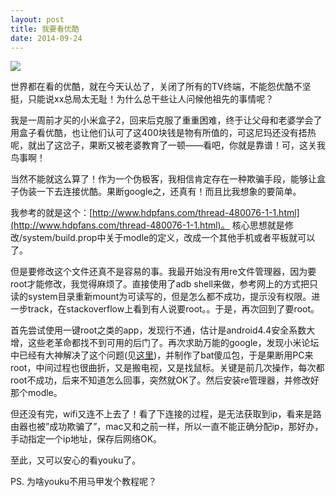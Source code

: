 ```yaml
--- 
layout: post
title: 我要看优酷
date: 2014-09-24 
--- 
```


![](http://www.techweb.com.cn/upload/2011/0507/1304753282237.jpg)

世界都在看的优酷，就在今天认怂了，关闭了所有的TV终端，不能怨优酷不坚挺，只能说xx总局太无耻！为什么总干些让人问候他祖先的事情呢？

我是一周前才买的小米盒子2，回来后克服了重重困难，终于让父母和老婆学会了用盒子看优酷，也让他们认可了这400块钱是物有所值的，可这尼玛还没有捂热呢，就出了这岔子，果断又被老婆教育了一顿——看吧，你就是靠谱！可，这关我鸟事啊！

当然不能就这么算了！作为一个伪极客，我相信肯定存在一种欺骗手段，能够让盒子伪装一下去连接优酷。果断google之，还真有！而且比我想象的要简单。

我参考的就是这个：[http://www.hdpfans.com/thread-480076-1-1.html](http://www.hdpfans.com/thread-480076-1-1.html)。
核心思想就是修改/system/build.prop中关于modle的定义，改成一个其他手机或者平板就可以了。
  
但是要修改这个文件还真不是容易的事。我最开始没有用re文件管理器，因为要root才能修改，我觉得麻烦了。直接使用了adb shell来做，参考网上的方式把只读的system目录重新mount为可读写的，但是怎么都不成功，提示没有权限。进一步track，在stackoverflow上看到有人说要root。。于是，再次回到了要root。

首先尝试使用一键root之类的app，发现行不通，估计是android4.4安全系数大增，这些老革命都找不到可用的后门了。再次求助万能的google，发现小米论坛中已经有大神解决了这个问题(见[这里](http://bbs.xiaomi.cn/thread-10430330-1-1.html))，并制作了bat傻瓜包，于是果断用PC来root，中间过程也很曲折，又是搬电视，又是找鼠标。关键是前几次操作，每次都root不成功，后来不知道怎么回事，突然就OK了。然后安装re管理器，并修改好那个modle。

但还没有完，wifi又连不上去了！看了下连接的过程，是无法获取到ip，看来是路由器也被”成功欺骗了”，mac又和之前一样，所以一直不能正确分配ip，那好办，手动指定一个ip地址，保存后网络OK。

至此，又可以安心的看youku了。

PS. 为啥youku不用马甲发个教程呢？